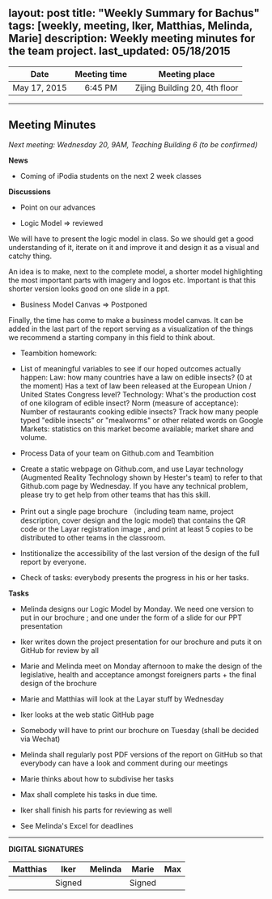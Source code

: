 layout: post
title: "Weekly Summary for Bachus"
tags: [weekly, meeting, Iker, Matthias, Melinda, Marie]
description: Weekly meeting minutes for the team project.
last_updated: 05/18/2015
---

|**Date** |**Meeting time**|**Meeting place**
| ------------- |:----------------:|:-------:
|May 17, 2015| 6:45 PM | Zijing Building 20, 4th floor

----------

Meeting Minutes
------
*Next meeting: Wednesday 20, 9AM, Teaching Building 6 (to be confirmed)*

**News**

* Coming of iPodia students on the next 2 week classes

**Discussions**

* Point on our advances

* Logic Model => reviewed

We will have to present the logic model in class. So we should get a good understanding of it, iterate on it and improve it and design it as a visual and catchy thing.

An idea is to make, next to the complete model, a shorter model highlighting the most important parts with imagery and logos etc. Important is that this shorter version looks good on one slide in a ppt.

* Business Model Canvas => Postponed

Finally, the time has come to make a business model canvas. It can be added in the last part of the report serving as a visualization of the things we recommend a starting company in this field to think about. 

* Teambition homework:
* List of meaningful variables to see if our hoped outcomes actually happen:
Law: how many countries have a law on edible insects? (0 at the moment) Has a text of law been released at the European Union / United States Congress level?
Technology: What's the production cost of one kilogram of edible insect?
Norm (measure of acceptance): Number of restaurants cooking edible insects? Track how many people typed "edible insects" or "mealworms" or other related words on Google
Markets: statistics on this market become available; market share and volume.

* Process Data of your team on Github.com and Teambition
* Create a static webpage on Github.com, and use Layar technology (Augmented Reality Technology shown by Hester's team) to refer to that Github.com page by Wednesday. If you have any technical problem, please try to get help from other teams that has this skill.
* Print out a single page brochure （including team name, project description, cover design and the logic model) that contains the QR code or the Layar registration image , and print at least 5 copies to be distributed to other teams in the classroom.

* Institionalize the accessibility of the last version of the design of the full report by everyone.

* Check of tasks: everybody presents the progress in his or her tasks. 

**Tasks**

* Melinda designs our Logic Model by Monday. We need one version to put in our brochure ; and one under the form of a slide for our PPT presentation

* Iker writes down the project presentation for our brochure and puts it on GitHub for review by all

* Marie and Melinda meet on Monday afternoon to make the design of the legislative, health and acceptance amongst foreigners parts + the final design of the brochure

* Marie and Matthias will look at the Layar stuff by Wednesday

* Iker looks at the web static GitHub page

* Somebody will have to print our brochure on Tuesday (shall be decided via Wechat)

* Melinda shall regularly post PDF versions of the report on GitHub so that everybody can have a look and comment during our meetings

* Marie thinks about how to subdivise her tasks

* Max shall complete his tasks in due time.

* Iker shall finish his parts for reviewing as well

* See Melinda's Excel for deadlines

----------

**DIGITAL SIGNATURES**

|**Matthias** |**Iker**|**Melinda**|**Marie**|**Max**|
|----------------|----------------|----------------|----------------|----------------|
| |Signed | |Signed | |

